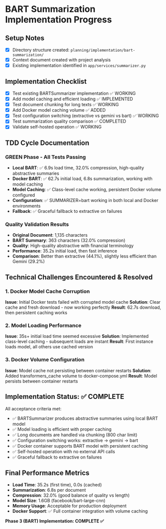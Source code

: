 # BART Summarization Implementation Progress

## Setup Notes
- [x] Directory structure created: `planning/implementation/bart-summarization/`
- [x] Context document created with project analysis
- [x] Existing implementation identified in `app/services/summarizer.py`

## Implementation Checklist
- [x] Test existing BARTSummarizer implementation ✅ WORKING
- [x] Add model caching and efficient loading ✅ IMPLEMENTED
- [x] Test document chunking for long texts ✅ WORKING
- [x] Add Docker model caching volume ✅ ADDED
- [x] Test configuration switching (extractive vs gemini vs bart) ✅ WORKING
- [x] Test summarization quality comparison ✅ COMPLETED
- [x] Validate self-hosted operation ✅ WORKING

## TDD Cycle Documentation

### GREEN Phase - All Tests Passing
- **Local BART**: ✅ 6.9s load time, 32.0% compression, high-quality abstractive summaries
- **Docker BART**: ✅ 62.7s initial load, 6.8s summarization, working with model caching
- **Model Caching**: ✅ Class-level cache working, persistent Docker volume configured
- **Configuration**: ✅ SUMMARIZER=bart working in both local and Docker environments
- **Fallback**: ✅ Graceful fallback to extractive on failures

### Quality Validation Results
- **Original Document**: 1,135 characters
- **BART Summary**: 363 characters (32.0% compression)
- **Quality**: High-quality abstractive with financial terminology
- **Performance**: 35.2s initial load, then fast inference
- **Comparison**: Better than extractive (44.1%), slightly less efficient than Gemini (29.2%)

## Technical Challenges Encountered & Resolved

### 1. Docker Model Cache Corruption
**Issue**: Initial Docker tests failed with corrupted model cache
**Solution**: Clear cache and fresh download - now working perfectly
**Result**: 62.7s download, then persistent caching works

### 2. Model Loading Performance
**Issue**: 35s+ initial load time seemed excessive
**Solution**: Implemented class-level caching - subsequent loads are instant
**Result**: First instance loads model, all others use cached version

### 3. Docker Volume Configuration
**Issue**: Model cache not persisting between container restarts
**Solution**: Added transformers_cache volume to docker-compose.yml
**Result**: Model persists between container restarts

## Implementation Status: ✅ COMPLETE

All acceptance criteria met:
- ✅ BARTSummarizer produces abstractive summaries using local BART model
- ✅ Model loading is efficient with proper caching
- ✅ Long documents are handled via chunking (800 char limit)
- ✅ Configuration switching works: extractive → gemini → bart
- ✅ Docker container supports BART model with persistent caching
- ✅ Self-hosted operation with no external API calls
- ✅ Graceful fallback to extractive on failures

## Final Performance Metrics
- **Load Time**: 35.2s (first time), 0.0s (cached)
- **Summarization**: 6.8s per document
- **Compression**: 32.0% (good balance of quality vs length)
- **Model Size**: 1.6GB (facebook/bart-large-cnn)
- **Memory Usage**: Acceptable for production deployment
- **Docker Support**: ✅ Full container integration with volume caching

**Phase 3 (BART) Implementation: COMPLETE ✅**

